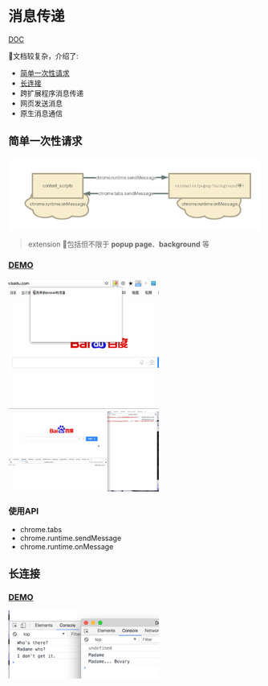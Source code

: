 # 消息传递

[DOC](https://developer.chrome.com/extensions/messaging)

文档较复杂，介绍了:

* [简单一次性请求](#t1)
* [长连接](#t2)
* 跨扩展程序消息传递
* 网页发送消息
* 原生消息通信

<h2 id="t1">简单一次性请求</h2>

![模型](../assets/pass_message_1.png)

> extension 包括但不限于 **popup page**、**background** 等

### [DEMO](./simple_one_time_requests)

<img src="../assets/pass_message_from_popup_to_content.gif" width="300" alt="pass message from popup to content" title="pass message from popup to content"/>

<img src="../assets/pass_message_from_content_to_backgroud.gif" width="300" alt="pass message from content to backgroud" title="pass message from content to backgroud"/>

### 使用API

* chrome.tabs
* chrome.runtime.sendMessage
* chrome.runtime.onMessage

<h2 id="t2">长连接</h2>

### [DEMO](./long_lived_connections)

<img src="../assets/long_lived_connections.png" width="300" title="long_lived_connections" alt="long_lived_connections"/>